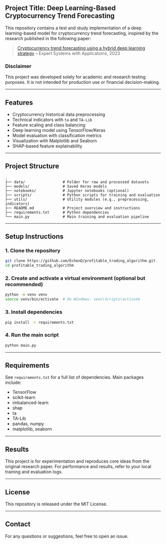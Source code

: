 ﻿## Project Title: Deep Learning-Based Cryptocurrency Trend Forecasting

This repository contains a test and study implementation of a deep learning-based model for cryptocurrency trend forecasting, inspired by the research published in the following paper:

> [Cryptocurrency trend forecasting using a hybrid deep learning strategy](https://www.sciencedirect.com/science/article/pii/S0957417423023084) – Expert Systems with Applications, 2023

### Disclaimer

This project was developed solely for academic and research testing purposes. It is not intended for production use or financial decision-making.

---

## Features

* Cryptocurrency historical data preprocessing
* Technical indicators with `ta` and `TA-Lib`
* Feature scaling and class balancing
* Deep learning model using TensorFlow/Keras
* Model evaluation with classification metrics
* Visualization with Matplotlib and Seaborn
* SHAP-based feature explainability

---

## Project Structure

```
.
├── data/                 # Folder for raw and processed datasets
├── models/               # Saved Keras models
├── notebooks/            # Jupyter notebooks (optional)
├── scripts/              # Python scripts for training and evaluation
├── utils/                # Utility modules (e.g., preprocessing, indicators)
├── README.md             # Project overview and instructions
├── requirements.txt      # Python dependencies
└── main.py               # Main training and evaluation pipeline
```

---

## Setup Instructions

### 1. Clone the repository

```bash
git clone https://github.com/EchenD/profitable_trading_algorithm.git
cd profitable_trading_algorithm
```

### 2. Create and activate a virtual environment (optional but recommended)

```bash
python -m venv venv
source venv/bin/activate  # On Windows: venv\Scripts\activate
```

### 3. Install dependencies

```bash
pip install -r requirements.txt
```

### 4. Run the main script

```bash
python main.py
```

---

## Requirements

See `requirements.txt` for a full list of dependencies. Main packages include:

* TensorFlow
* scikit-learn
* imbalanced-learn
* shap
* ta
* TA-Lib
* pandas, numpy
* matplotlib, seaborn

---

## Results

This project is for experimentation and reproduces core ideas from the original research paper. For performance and results, refer to your local training and evaluation logs.

---

## License

This repository is released under the MIT License.

---


## Contact

For any questions or suggestions, feel free to open an issue.

